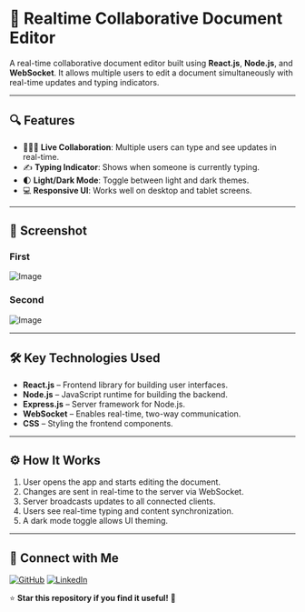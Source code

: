 # 📝 Realtime Collaborative Document Editor

A real-time collaborative document editor built using **React.js**, **Node.js**, and **WebSocket**. It allows multiple users to edit a document simultaneously with real-time updates and typing indicators.  

---

## 🔍 Features

- 🧑‍🤝‍🧑 **Live Collaboration**: Multiple users can type and see updates in real-time.
- ✍️ **Typing Indicator**: Shows when someone is currently typing.
- 🌓 **Light/Dark Mode**: Toggle between light and dark themes.
- 💻 **Responsive UI**: Works well on desktop and tablet screens.

---

## 📸 Screenshot


### First
![Image](https://github.com/user-attachments/assets/ce299d5d-1289-4b47-b1e7-6dc3a94148f0)

### Second
![Image](https://github.com/user-attachments/assets/e109938d-38c3-4c4e-aa3f-71f6582cd174)

---

## 🛠️ Key Technologies Used

- **React.js** – Frontend library for building user interfaces.
- **Node.js** – JavaScript runtime for building the backend.
- **Express.js** – Server framework for Node.js.
- **WebSocket** – Enables real-time, two-way communication.
- **CSS** – Styling the frontend components.

---

## ⚙️ How It Works

1. User opens the app and starts editing the document.
2. Changes are sent in real-time to the server via WebSocket.
3. Server broadcasts updates to all connected clients.
4. Users see real-time typing and content synchronization.
5. A dark mode toggle allows UI theming.

---

## 📢 Connect with Me
[![GitHub](https://img.shields.io/badge/GitHub-black?logo=github&logoColor=white)](https://github.com/Adnaan-dev)
[![LinkedIn](https://img.shields.io/badge/LinkedIn-blue?logo=linkedin&logoColor=white)](https://www.linkedin.com/in/jan-adnan-farooq-b216b7321/)

⭐ **Star this repository if you find it useful!** 🚀
